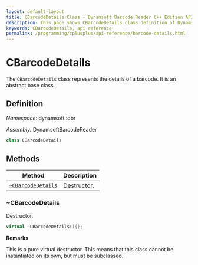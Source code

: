 ```yaml
---
layout: default-layout
title: CBarcodeDetails Class - Dynamsoft Barcode Reader C++ Edition API Reference
description: This page shows CBarcodeDetails class definition of Dynamsoft Barcode Reader SDK C++ Edition.
keywords: CBarcodeDetails, api reference
permalink: /programming/cplusplus/api-reference/barcode-details.html
---
```

# CBarcodeDetails

The `CBarcodeDetails` class represents the details of a barcode. It is an abstract base class.

## Definition

*Namespace:* dynamsoft::dbr

*Assembly:* DynamsoftBarcodeReader

```cpp
class CBarcodeDetails
```

## Methods

| Method               | Description |
|----------------------|-------------|
| [`~CBarcodeDetails`](#cbarcodedetails) | Destructor. |

### ~CBarcodeDetails

Destructor.

```cpp
virtual ~CBarcodeDetails(){};
```

**Remarks**

This is a pure virtual destructor. This means that this class cannot be instantiated on its own, but must be subclassed.
